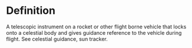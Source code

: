# Definition

A telescopic instrument on a rocket or other flight borne vehicle that
locks onto a celestial body and gives guidance reference to the vehicle
during flight. See celestial guidance, sun tracker.
